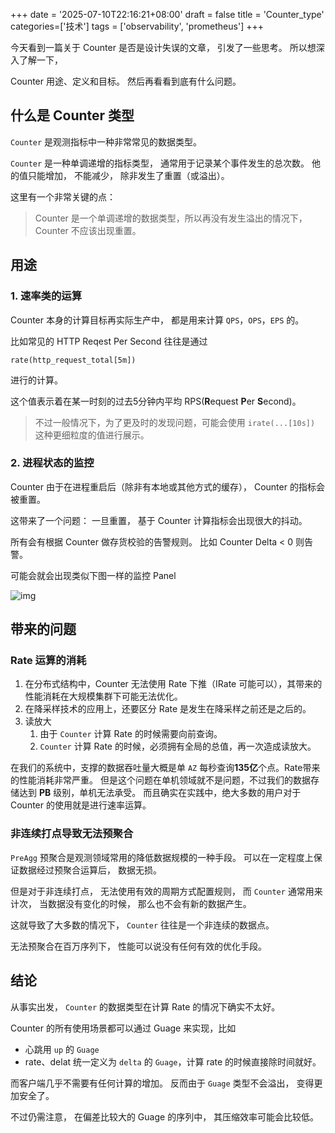 +++
date = '2025-07-10T22:16:21+08:00'
draft = false
title = 'Counter_type'
categories=['技术']
tags = ['observability', 'prometheus']
+++

今天看到一篇关于 Counter 是否是设计失误的文章，
引发了一些思考。
所以想深入了解一下，

Counter 用途、定义和目标。
然后再看看到底有什么问题。

## 什么是 Counter 类型

`Counter` 是观测指标中一种非常常见的数据类型。

`Counter` 是一种单调递增的指标类型，
通常用于记录某个事件发生的总次数。
他的值只能增加，
不能减少，
除非发生了重置（或溢出）。

这里有一个非常关键的点：

> Counter 是一个单调递增的数据类型，所以再没有发生溢出的情况下，Counter 不应该出现重置。

## 用途

### 1. 速率类的运算
Counter 本身的计算目标再实际生产中，
都是用来计算 `QPS`，`OPS`，`EPS` 的。

比如常见的 HTTP Reqest Per Second 往往是通过
```prom
rate(http_request_total[5m])
```
进行的计算。

这个值表示着在某一时刻的过去5分钟内平均 RPS(**R**equest **P**er **S**econd)。

> 不过一般情况下，为了更及时的发现问题，可能会使用 `irate(...[10s])` 这种更细粒度的值进行展示。

### 2. 进程状态的监控

Counter 由于在进程重启后（除非有本地或其他方式的缓存），
Counter 的指标会被重置。

这带来了一个问题：
一旦重置，
基于 Counter 计算指标会出现很大的抖动。

所有会有根据 Counter 做存货校验的告警规则。
比如 Counter Delta < 0 则告警。

可能会就会出现类似下图一样的监控 Panel

![img](/learn/img/tech/observability/counter_type/1.png)

## 带来的问题

### Rate 运算的消耗

1. 在分布式结构中，Counter 无法使用 Rate 下推（IRate 可能可以），其带来的性能消耗在大规模集群下可能无法优化。
2. 在降采样技术的应用上，还要区分 Rate 是发生在降采样之前还是之后的。
3. 读放大
   1. 由于 `Counter` 计算 Rate 的时候需要向前查询。
   2. `Counter` 计算 Rate 的时候，必须拥有全局的总值，再一次造成读放大。

在我们的系统中，支撑的数据吞吐量大概是单 `AZ` 每秒查询**135亿**个点。Rate带来的性能消耗非常严重。
但是这个问题在单机领域就不是问题，不过我们的数据存储达到 **PB** 级别，单机无法承受。
而且确实在实践中，绝大多数的用户对于 Counter 的使用就是进行速率运算。

### 非连续打点导致无法预聚合

`PreAgg` 预聚合是观测领域常用的降低数据规模的一种手段。
可以在一定程度上保证数据经过预聚合运算后，
数据无损。

但是对于非连续打点，
无法使用有效的周期方式配置规则，
而 `Counter` 通常用来计次，
当数据没有变化的时候，
那么也不会有新的数据产生。

这就导致了大多数的情况下，
`Counter` 往往是一个非连续的数据点。

无法预聚合在百万序列下，
性能可以说没有任何有效的优化手段。

## 结论

从事实出发，
`Counter` 的数据类型在计算 Rate 的情况下确实不太好。

Counter 的所有使用场景都可以通过 Guage 来实现，比如
- 心跳用 `up` 的 `Guage`
- rate、delat 统一定义为 `delta` 的 `Guage`，计算 rate 的时候直接除时间就好。
  
而客户端几乎不需要有任何计算的增加。
反而由于 `Guage` 类型不会溢出，
变得更加安全了。

不过仍需注意，
在偏差比较大的 Guage 的序列中，
其压缩效率可能会比较低。